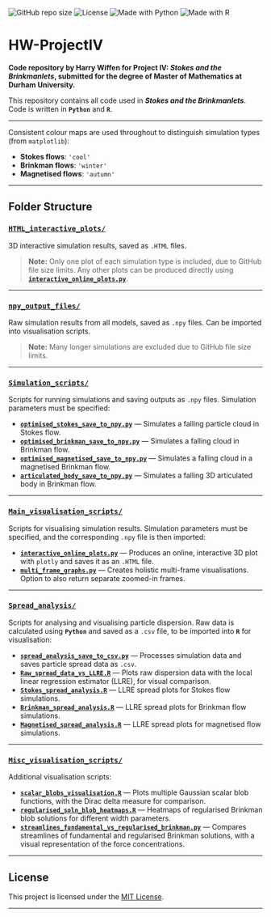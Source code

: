 ![GitHub repo size](https://img.shields.io/github/repo-size/hwiffen/HW-ProjectIV)
![License](https://img.shields.io/badge/License-MIT-green.svg)
![Made with Python](https://img.shields.io/badge/Made%20with-Python-blue)
![Made with R](https://img.shields.io/badge/Made%20with-R-1f425f)

# HW-ProjectIV

**Code repository by Harry Wiffen for Project IV: *Stokes and the Brinkmanlets*, submitted for the degree of Master of Mathematics at Durham University.**

This repository contains all code used in ***Stokes and the Brinkmanlets***. Code is written in **`Python`** and **`R`**.

---

Consistent colour maps are used throughout to distinguish simulation types (from `matplotlib`):

- **Stokes flows**: `'cool'`
- **Brinkman flows**: `'winter'`
- **Magnetised flows**: `'autumn'`

---

## Folder Structure


### [`HTML_interactive_plots/`](HTML_interactive_plots)

3D interactive simulation results, saved as `.HTML` files.

> **Note:** Only one plot of each simulation type is included, due to GitHub file size limits. Any other plots can be produced directly using **[`interactive_online_plots.py`](Main_visualisation_scripts/interactive_online_plots.py)**.

---

### [`npy_output_files/`](npy_output_files)

Raw simulation results from all models, saved as `.npy` files. Can be imported into visualisation scripts.

> **Note:** Many longer simulations are excluded due to GitHub file size limits.

---

### [`Simulation_scripts/`](Simulation_scripts)

Scripts for running simulations and saving outputs as `.npy` files. Simulation parameters must be specified:

- **[`optimised_stokes_save_to_npy.py`](Simulation_scripts/optimised_stokes_save_to_npy.py)** — Simulates a falling particle cloud in Stokes flow.
- **[`optimised_brinkman_save_to_npy.py`](Simulation_scripts/optimised_brinkman_save_to_npy.py)** — Simulates a falling cloud in Brinkman flow.
- **[`optimised_magnetised_save_to_npy.py`](Simulation_scripts/optimised_magnetised_save_to_npy.py)** — Simulates a falling cloud in a magnetised Brinkman flow.
- **[`articulated_body_save_to_npy.py`](Simulation_scripts/articulated_body_save_to_npy.py)** — Simulates a falling 3D articulated body in Brinkman flow.

---

### [`Main_visualisation_scripts/`](Main_visualisation_scripts)

Scripts for visualising simulation results. Simulation parameters must be specified, and the corresponding `.npy` file is then imported:

- **[`interactive_online_plots.py`](Main_visualisation_scripts/interactive_online_plots.py)** — Produces an online, interactive 3D plot with `plotly` and saves it as an `.HTML` file.
- **[`multi_frame_graphs.py`](Main_visualisation_scripts/multi_frame_graphs.py)** — Creates holistic multi-frame visualisations. Option to also return separate zoomed-in frames.

---

### [`Spread_analysis/`](Spread_analysis)

Scripts for analysing and visualising particle dispersion. Raw data is calculated using **`Python`** and saved as a `.csv` file, to be imported into **`R`** for visualisation:

- **[`spread_analysis_save_to_csv.py`](Spread_analysis/spread_analysis_save_to_csv.py)** — Processes simulation data and saves particle spread data as `.csv`.
- **[`Raw_spread_data_vs_LLRE.R`](Spread_analysis/Raw_spread_data_vs_LLRE.R)** — Plots raw dispersion data with the local linear regression estimator (LLRE), for visual comparison.
- **[`Stokes_spread_analysis.R`](Spread_analysis/Stokes_spread_analysis.R)** — LLRE spread plots for Stokes flow simulations.
- **[`Brinkman_spread_analysis.R`](Spread_analysis/Brinkman_spread_analysis.R)** — LLRE spread plots for Brinkman flow simulations.
- **[`Magnetised_spread_analysis.R`](Spread_analysis/Magnetised_spread_analysis.R)** — LLRE spread plots for magnetised flow simulations.

---

### [`Misc_visualisation_scripts/`](Misc_visualisation_scripts)

Additional visualisation scripts:

- **[`scalar_blobs_visualisation.R`](Misc_visualisation_scripts/scalar_blobs_visualisation.R)** — Plots multiple Gaussian scalar blob functions, with the Dirac delta measure for comparison.
- **[`regularised_soln_blob_heatmaps.R`](Misc_visualisation_scripts/regularised_soln_blob_heatmaps.R)** — Heatmaps of regularised Brinkman blob solutions for different width parameters.
- **[`streamlines_fundamental_vs_regularised_brinkman.py`](Misc_visualisation_scripts/streamlines_fundamental_vs_regularised_brinkman.py)** — Compares streamlines of fundamental and regularised Brinkman solutions, with a visual representation of the force concentrations.

---

## License

This project is licensed under the [MIT License](LICENSE).

---
